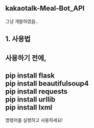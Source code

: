 ## kakaotalk-Meal-Bot_API
그냥 개발하였음..
 
## 1. 사용법

사용하기 전에,
---
pip install flask    
pip install beautifulsoup4    
pip install requests    
pip install urllib    
pip install lxml    
---
명령어를 실행하고 사용하세요!